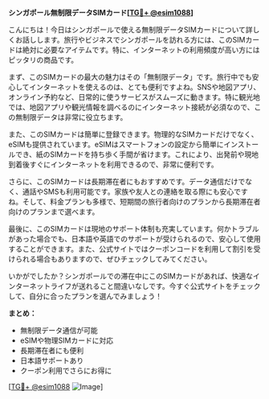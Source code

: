 **シンガポール無制限データSIMカード[[TG💪+ @esim1088](https://t.me/s/esim1088)]**

こんにちは！今日はシンガポールで使える無制限データSIMカードについて詳しくお話しします。旅行やビジネスでシンガポールを訪れる方には、このSIMカードは絶対に必要なアイテムです。特に、インターネットの利用頻度が高い方にはピッタリの商品です。

まず、このSIMカードの最大の魅力はその「無制限データ」です。旅行中でも安心してインターネットを使えるのは、とても便利ですよね。SNSや地図アプリ、オンライン予約など、日常的に使うサービスがスムーズに動きます。特に観光地では、地図アプリや観光情報を調べるのにインターネット接続が必須なので、この無制限データは非常に役立ちます。

また、このSIMカードは簡単に登録できます。物理的なSIMカードだけでなく、eSIMも提供されています。eSIMはスマートフォンの設定から簡単にインストールでき、紙のSIMカードを持ち歩く手間が省けます。これにより、出発前や現地到着後すぐにインターネットを利用できるので、非常に便利です。

さらに、このSIMカードは長期滞在者にもおすすめです。データ通信だけでなく、通話やSMSも利用可能です。家族や友人との連絡を取る際にも安心ですね。そして、料金プランも多様で、短期間の旅行者向けのプランから長期滞在者向けのプランまで選べます。

最後に、このSIMカードは現地のサポート体制も充実しています。何かトラブルがあった場合でも、日本語や英語でのサポートが受けられるので、安心して使用することができます。また、公式サイトではクーポンコードを利用して割引を受けられる場合もありますので、ぜひチェックしてみてください。

いかがでしたか？シンガポールでの滞在中にこのSIMカードがあれば、快適なインターネットライフが送れること間違いなしです。今すぐ公式サイトをチェックして、自分に合ったプランを選んでみましょう！

**まとめ：**
- 無制限データ通信が可能
- eSIMや物理SIMカードに対応
- 長期滞在者にも便利
- 日本語サポートあり
- クーポン利用でさらにお得に

[[TG💪+ @esim1088](https://t.me/s/esim1088) ![Image](https://i.postimg.cc/Y0z9fWf4/image.png)]